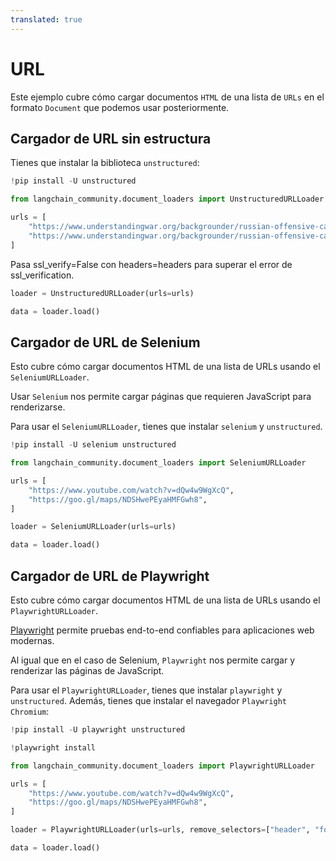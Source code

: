 ```yaml
---
translated: true
---
```


# URL

Este ejemplo cubre cómo cargar documentos `HTML` de una lista de `URLs` en el formato `Document` que podemos usar posteriormente.

## Cargador de URL sin estructura

Tienes que instalar la biblioteca `unstructured`:

```python
!pip install -U unstructured
```

```python
from langchain_community.document_loaders import UnstructuredURLLoader
```

```python
urls = [
    "https://www.understandingwar.org/backgrounder/russian-offensive-campaign-assessment-february-8-2023",
    "https://www.understandingwar.org/backgrounder/russian-offensive-campaign-assessment-february-9-2023",
]
```

Pasa ssl_verify=False con headers=headers para superar el error de ssl_verification.

```python
loader = UnstructuredURLLoader(urls=urls)
```

```python
data = loader.load()
```

## Cargador de URL de Selenium

Esto cubre cómo cargar documentos HTML de una lista de URLs usando el `SeleniumURLLoader`.

Usar `Selenium` nos permite cargar páginas que requieren JavaScript para renderizarse.

Para usar el `SeleniumURLLoader`, tienes que instalar `selenium` y `unstructured`.

```python
!pip install -U selenium unstructured
```

```python
from langchain_community.document_loaders import SeleniumURLLoader
```

```python
urls = [
    "https://www.youtube.com/watch?v=dQw4w9WgXcQ",
    "https://goo.gl/maps/NDSHwePEyaHMFGwh8",
]
```

```python
loader = SeleniumURLLoader(urls=urls)
```

```python
data = loader.load()
```

## Cargador de URL de Playwright

Esto cubre cómo cargar documentos HTML de una lista de URLs usando el `PlaywrightURLLoader`.

[Playwright](https://playwright.dev/) permite pruebas end-to-end confiables para aplicaciones web modernas.

Al igual que en el caso de Selenium, `Playwright` nos permite cargar y renderizar las páginas de JavaScript.

Para usar el `PlaywrightURLLoader`, tienes que instalar `playwright` y `unstructured`. Además, tienes que instalar el navegador `Playwright Chromium`:

```python
!pip install -U playwright unstructured
```

```python
!playwright install
```

```python
from langchain_community.document_loaders import PlaywrightURLLoader
```

```python
urls = [
    "https://www.youtube.com/watch?v=dQw4w9WgXcQ",
    "https://goo.gl/maps/NDSHwePEyaHMFGwh8",
]
```

```python
loader = PlaywrightURLLoader(urls=urls, remove_selectors=["header", "footer"])
```

```python
data = loader.load()
```
